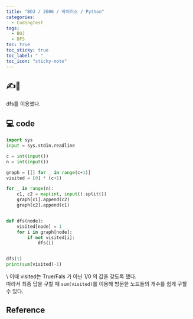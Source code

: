 ```yaml
---
title: "BOJ / 2606 / 바이러스 / Python"
categories:
  - CodingTest 
tags:
  - BOJ
  - DFS
toc: true
toc_sticky: true
toc_label: " "
toc_icon: "sticky-note"
---
```


## ✍️👀 
dfs를 이용했다.

## 💻 code
```python
import sys
input = sys.stdin.readline

c = int(input())
n = int(input())

graph = [[] for _ in range(c+1)]
visited = [0] * (c+1)

for _ in range(n):
    c1, c2 = map(int, input().split())
    graph[c1].append(c2)
    graph[c2].append(c1)


def dfs(node):
    visited[node] = 1
    for i in graph[node]:
        if not visited[i]:
            dfs(i)


dfs(1)
print(sum(visited)-1)

```
\\
이때 visited는 True/Fals 가 아닌 1/0 의 값을 갖도록 했다.  
따라서 최종 답을 구할 때 `sum(visited)`를 이용해 방문한 노드들의 개수를 쉽게 구할 수 있다.

## Reference